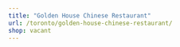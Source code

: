 ```yaml
---
title: "Golden House Chinese Restaurant"
url: /toronto/golden-house-chinese-restaurant/
shop: vacant
---
```

